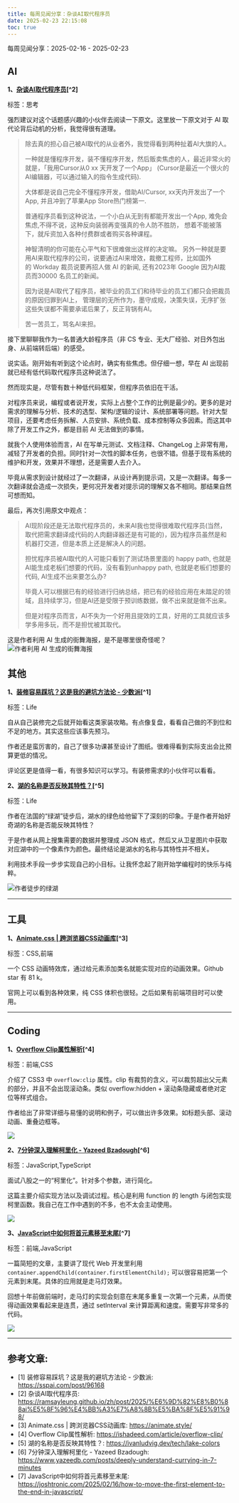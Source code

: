 ```yaml
---
title: 每周见闻分享：杂谈AI取代程序员
date: 2025-02-23 22:15:08
toc: true
---
```


每周见闻分享：2025-02-16 - 2025-02-23

## AI
**1、[杂谈AI取代程序员](https://ramsayleung.github.io/zh/post/2025/%E6%9D%82%E8%B0%88ai%E5%8F%96%E4%BB%A3%E7%A8%8B%E5%BA%8F%E5%91%98/)[^2]**

标签：思考

强烈建议对这个话题感兴趣的小伙伴去阅读一下原文。这里放一下原文对于 AI 取代论背后动机的分析，我觉得很有道理。

>  除去真的担心自己被AI取代的从业者外，我觉得看到两种扯着AI大旗的人。
>
>  一种就是懂程序开发，装不懂程序开发，然后贩卖焦虑的人，最近非常火的就是，「我用Cursor从0 xx 天开发了一个App」 (Cursor是最近一个很火的AI编辑器，可以通过输入的指令生成代码).
>
> 大体都是说自己完全不懂程序开发，借助AI/Cursor, xx天内开发出了一个App, 并且冲到了苹果App Store热门榜第一.
>
> 普通程序员看到这种说法，一个小白从无到有都能开发出一个App, 难免会焦虑,不得不说，这种反向装弱再变强真的令人防不胜防， 想着不能被落下，就斥资加入各种付费群或者购买各种课程。
> 
> 神智清明的你可能在心平气和下很难做出这样的决定嘛。
> 另外一种就是要用AI来取代程序的公司，说要通过AI来增效，裁撤工程师，比如国外的 Workday 裁员说要再招人做 AI 的新闻, 还有2023年 Google 因为AI裁员而30000 名员工的新闻。
>
> 因为说是AI取代了程序员，被毕业的员工们和待毕业的员工们都只会把裁员的原因归罪到AI上， 管理层的无所作为，墨守成规，决策失误，无序扩张这些失误都不需要承诺后果了，反正背锅有AI。
>
> 苦一苦员工，骂名AI来担。

接下里聊聊我作为一名普通大龄程序员（非 CS 专业、无大厂经验、对日外包出身、从前端转后端）的感受。

说实话。刚开始有听到这个论点时，确实有些焦虑。但仔细一想，早在 AI 出现前就已经有低代码取代程序员这种说法了。

然而现实是，尽管有数十种低代码框架，但程序员依旧在干活。

对程序员来说，编程或者说开发，实际上占整个工作的比例是最少的。更多的是对需求的理解与分析、技术的选型、架构/逻辑的设计、系统部署等问题。针对大型项目，还要考虑任务拆解、人员安排、系统负载、成本控制等众多因素。而这其中除了开发工作之外，都是目前 AI 无法做到的事情。

就我个人使用体验而言，AI 在写单元测试、文档注释、ChangeLog 上非常有用，减轻了开发者的负担。同时针对一次性的脚本任务，也很不错。但基于现有系统的维护和开发，效果并不理想，还是需要人去介入。

毕竟从需求到设计就经过了一次翻译，从设计再到提示词，又是一次翻译。每多一次翻译就会造成一次损失，更何况开发者对提示词的理解又各不相同。那结果自然可想而知。

最后，再次引用原文中观点：

> AI现阶段还是无法取代程序员的，未来AI我也觉得很难取代程序员(当然，取代把需求翻译成代码的人肉翻译器还是有可能的)，因为程序员虽然是和机器打交道，但是本质上还是解决人的问题。
> 
> 担忧程序员被AI取代的人可能只看到了测试场景里面的 happy path, 也就是AI能生成老板们想要的代码，没有看到unhappy path, 也就是老板们想要的代码, AI生成不出来要怎么办?
> 
> 毕竟人可以根据已有的经验进行归纳总结，把已有的经验应用在未踏足的领域，且持续学习，但是AI还是受限于预训练数据，做不出来就是做不出来。
> 
> 但是对程序员而言，AI不失为一个好用且提效的工具，好用的工具就应该多学多用多玩，而不是担忧被其取代。

这是作者利用 AI 生成的街舞海报，是不是哪里很奇怪呢？
![作者利用 AI 生成的街舞海报](https://ramsayleung.github.io/ox-hugo/genai_cover_image.jpg)

## 其他
**1、[装修容易踩坑？这是我的避坑方法论 - 少数派](https://sspai.com/post/96168)[^1]**

标签：Life

自从自己装修完之后就开始看这类家装攻略。有点像复盘，看看自己做的不到位和不足的地方。其实这些应该事先预习。

作者还是蛮厉害的，自己了很多功课甚至设计了图纸。很难得看到实际支出会比预算更低的情况。

评论区更是值得一看，有很多知识可以学习。有装修需求的小伙伴可以看看。


**2、[湖的名称是否反映其特性？](https://ivanludvig.dev/tech/lake-colors)[^5]**

标签：Life

作者在法国的“绿湖”徒步后，湖水的绿色给他留下了深刻的印象。于是作者开始好奇湖的名称是否能反映其特性？

于是作者从网上搜集需要的数据并整理成 JSON 格式，然后又从卫星图片中获取对应湖中的一个像素作为颜色。最终结论是湖水的名称与其特性并不相关。

利用技术手段一步步实现自己的小目标。让我怀念起了刚开始学编程时的快乐与纯粹。

![作者徒步的绿湖](https://ivanludvig.dev/assets/img/lakes/lac-vert.jpg)

----

## 工具
**1、[Animate.css | 跨浏览器CSS动画库](https://animate.style/)[^3]**

标签：CSS,前端

一个 CSS 动画特效库，通过给元素添加类名就能实现对应的动画效果。Github star 有 81 k。

官网上可以看到各种效果，纯 CSS 体积也很轻。之后如果有前端项目时可以使用。

----

## Coding
**1、[Overflow Clip属性解析](https://ishadeed.com/article/overflow-clip/)[^4]**

标签：前端,CSS

介绍了 CSS3 中 `overflow:clip` 属性。clip 有裁剪的含义，可以裁剪超出父元素的部分，并且不会出现滚动条。类似 overflow:hidden + 滚动条隐藏或者绝对定位等样式组合。

作者给出了非常详细与易懂的说明和例子，可以做出许多效果。如标题头部、滚动动画、重叠边框等。

![](https://ishadeed.com/_astro/hero-clip-1.Br_jpHnV_ZAciKn.webp)


**2、[7分钟深入理解柯里化 - Yazeed Bzadough](https://www.yazeedb.com/posts/deeply-understand-currying-in-7-minutes)[^6]**

标签：JavaScript,TypeScript

面试八股之一的“柯里化”。针对多个参数，进行简化。

这篇主要介绍实现方法以及调试过程。核心是利用 function 的 length 与闭包实现柯里函数。我自己在工作中遇到的不多，也不太会主动使用。

![](https://www.yazeedb.com/media/dog-properly-currying-a-function.jpeg)

**3、[JavaScript中如何将首元素移至末尾](https://joshtronic.com/2025/02/16/how-to-move-the-first-element-to-the-end-in-javascript/)[^7]**

标签：前端,JavaScript

一篇简短的文章，主要讲了现代 Web 开发里利用 `container.appendChild(container.firstElementChild);` 可以很容易把第一个元素到末尾。具体的应用就是走马灯效果。

回想十年前做前端时，走马灯的实现会刻意在末尾多重复一次第一个元素，从而使得动画效果看起来是连贯，通过 setInterval 来计算距离和速度。需要写非常多的代码。

![](https://joshtronic.com/wp-content/uploads/2025/02/A-clean-and-minimalistic-illustration-of-DOM-manipulation-in-JavaScript.-The-image-should-depict-a-simple-webpage-layout-with-rectangular-blocks-repre.webp)


----

## 参考文章:
- [1] 装修容易踩坑？这是我的避坑方法论 - 少数派: https://sspai.com/post/96168
- [2] 杂谈AI取代程序员: https://ramsayleung.github.io/zh/post/2025/%E6%9D%82%E8%B0%88ai%E5%8F%96%E4%BB%A3%E7%A8%8B%E5%BA%8F%E5%91%98/
- [3] Animate.css | 跨浏览器CSS动画库: https://animate.style/
- [4] Overflow Clip属性解析: https://ishadeed.com/article/overflow-clip/
- [5] 湖的名称是否反映其特性？: https://ivanludvig.dev/tech/lake-colors
- [6] 7分钟深入理解柯里化 - Yazeed Bzadough: https://www.yazeedb.com/posts/deeply-understand-currying-in-7-minutes
- [7] JavaScript中如何将首元素移至末尾: https://joshtronic.com/2025/02/16/how-to-move-the-first-element-to-the-end-in-javascript/